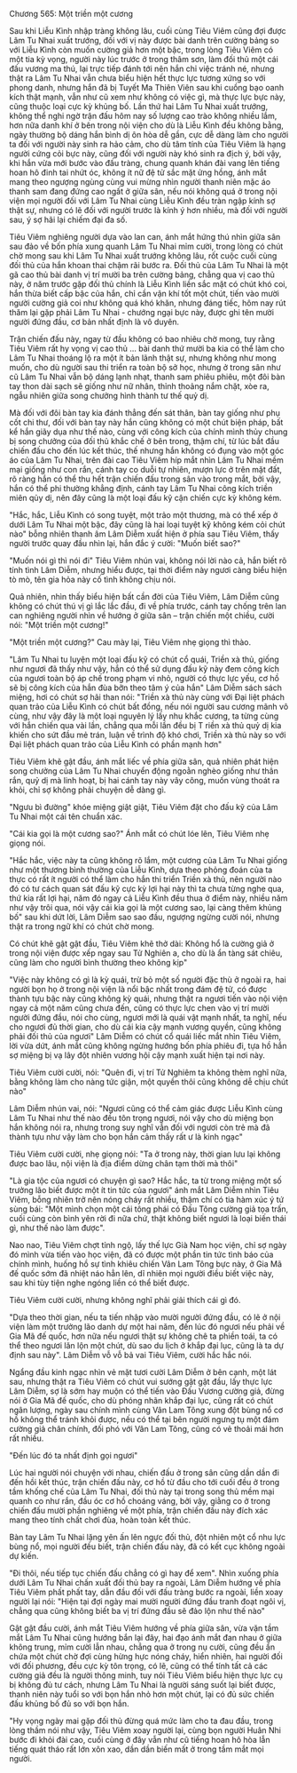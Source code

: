 




Chương 565: Một triền một cương


Sau khi Liễu Kình nhập tràng không lâu, cuối cùng Tiêu Viêm cũng đợi được Lâm Tu Nhai xuất trướng, đối với vị này được bài danh trên cường bảng so với Liễu Kình còn muốn cường giả hơn một bậc, trong lòng Tiêu Viêm có một tia kỳ vọng, người này lúc trước ở trong thâm sơn, làm đối thủ một cái đấu vương ma thú, lại trực tiếp đánh tới nên hắn chỉ việc tránh né, nhưng thật ra Lâm Tu Nhai vẫn chưa biểu hiện hết thực lực tương xứng so với phong danh, nhưng hắn đã bị Tuyết Ma Thiên Viên sau khi cuồng bạo oanh kích thật mạnh, vẫn như cũ xem như không có việc gì, mà thực lực bực này, cũng thuộc loại cực kỳ khủng bố. Lần thứ hai Lâm Tu Nhai xuất trướng, không thể nghi ngờ trận đấu hôm nay số lượng cao trào không nhiều lắm, hơn nữa danh khí ở bên trong nội viện cho dù là Liễu Kình đều không bằng, ngày thường bộ dáng hắn bình dị ôn hòa dễ gần, cực dễ dàng làm cho người ta đối với người này sinh ra hảo cảm, cho dù tâm tính của Tiêu Viêm là hạng người cứng cỏi bực này, cũng đối với người này khó sinh ra địch ý, bởi vậy, khi hắn vừa mới bước vào đấu tràng, chung quanh khán đài vang lên tiếng hoan hô đinh tai nhứt óc, không ít nữ đệ tử sắc mặt ửng hồng, ánh mắt mang theo ngượng ngùng cùng vui mừng nhìn người thanh niên mặc áo thanh sam đang đứng cao ngất ở giữa sân, nếu nói không quá ở trong nội viện mọi người đối với Lâm Tu Nhai cùng Liễu Kình đều tràn ngập kính sợ thật sự, nhưng có lẽ đối với người trước là kính ý hơn nhiều, mà đối với người sau, ý sợ hãi lại chiếm đại đa số.

Tiêu Viêm nghiêng người dựa vào lan can, ánh mắt hứng thú nhìn giữa sân sau đảo về bốn phía xung quanh Lâm Tu Nhai mỉm cười, trong lòng có chút chờ mong sau khi Lâm Tu Nhai xuất trướng không lâu, rốt cuộc cuối cùng đối thủ của hắn khoan thai chậm rãi bước ra. Đối thủ của Lâm Tu Nhai là một gã cao thủ bài danh vị trí mười ba trên cường bảng, chẳng qua vị cao thủ này, ở năm trước gặp đối thủ chính là Liễu Kình liền sắc mặt có chút khó coi, hắn thừa biết cấp bậc của hắn, chỉ cần vận khí tốt một chút, tiến vào mười người cường giả coi như không quá khó khăn, nhưng đáng tiếc, hôm nay rút thăm lại gặp phải Lâm Tu Nhai - chướng ngại bực này, được ghi tên mười người đứng đầu, cơ bản nhất định là vô duyên.

Trận chiến đấu này, ngay từ đầu không có bao nhiêu chờ mong, tuy rằng Tiêu Viêm rất hy vọng vị cao thủ … bài danh thứ mười ba kia có thể làm cho Lâm Tu Nhai thoáng lộ ra một ít bản lãnh thật sự, nhưng không như mong muốn, cho dù người sau thi triển ra toàn bộ sở học, nhưng ở trong sân như cũ Lâm Tu Nhai vẫn bộ dáng lạnh nhạt, thanh sam phiêu phiêu, một đôi bàn tay thon dài sạch sẽ giống như nữ nhân, thỉnh thoảng nắm chặt, xòe ra, ngẫu nhiên giữa song chưởng hình thành tư thế quỷ dị.

Mà đối với đôi bàn tay kia đánh thẳng đến sát thân, bàn tay giống như phụ cốt chi thư, đối với bàn tay này hắn cũng không có một chút biện pháp, bất kể hắn giãy dụa như thế nào, cùng với công kích của chính mình thủy chung bị song chưởng của đối thủ khắc chế ở bên trong, thậm chí, từ lúc bắt đầu chiến đấu cho đến lúc kết thúc, thế nhưng hắn không có đụng vào một góc áo của Lâm Tu Nhai, trên đài cao Tiêu Viêm híp mắt nhìn Lâm Tu Nhai mềm mại giống như con rắn, cánh tay co duỗi tự nhiên, mượn lực ở trên mặt đất, rõ ràng hắn có thể thu hết trận chiến đấu trong sân vào trong mắt, bởi vậy, hắn có thể phi thường khẳng định, cánh tay Lâm Tu Nhai công kích triền miên qủy dị, nên đây cũng là một loại đấu kỹ cận chiến cực kỳ không kém.

"Hắc, hắc, Liễu Kình có song tuyệt, một trảo một thương, mà có thể xếp ở dưới Lâm Tu Nhai một bậc, đây cũng là hai loại tuyệt kỹ không kém cỏi chút nào" bỗng nhiên thanh âm Lâm Diễm xuất hiện ở phía sau Tiêu Viêm, thấy người trước quay đầu nhìn lại, hắn đắc ý cười: "Muốn biết sao?"

"Muốn nói gì thì nói đi" Tiêu Viêm nhún vai, không nói lời nào cả, hắn biết rõ tính tình Lâm Diễm, nhưng hiểu được, tại thời điểm này ngươi càng biểu hiện tò mò, tên gia hỏa này cố tình không chịu nói.

Quả nhiên, nhìn thấy biểu hiện bất cần đời của Tiêu Viêm, Lâm Diễm cũng không có chút thú vị gì lắc lắc đầu, đi về phía trước, cánh tay chống trên lan can nghiêng người nhìn về hướng ở giữa sân – trận chiến một chiều, cười nói: "Một triền một cương!"

"Một triền một cương?" Cau mày lại, Tiêu Viêm nhẹ giọng thì thào.

"Lâm Tu Nhai tu luyện một loại đấu kỹ có chút cổ quái, Triền xà thủ, giống như ngươi đã thấy như vậy, hắn có thể sử dụng đấu kỹ này đem công kích của ngươi toàn bộ áp chế trong phạm vi nhỏ, người có thực lực yếu, cơ hồ sẽ bị công kích của hắn đùa bỡn theo tâm ý của hắn" Lâm Diễm sách sách miệng, hơi có chút sợ hãi than nói: "Triền xà thủ này cùng với Đại liệt phách quan trảo của Liễu Kình có chút bất đồng, nếu nói người sau cương mãnh vô cùng, như vậy đây là một loại nguyên lý lấy nhu khắc cương, ta từng cùng với hắn chiến qua vài lần, chẳng qua mỗi lần đều bị T riền xà thủ quỷ dị kia khiến cho sứt đầu mẻ trán, luận về trình độ khó chơi, Triền xà thủ này so với Đại liệt phách quan trảo của Liễu Kình có phần mạnh hơn"

Tiêu Viêm khẽ gật đầu, ánh mắt liếc về phía giữa sân, quả nhiên phát hiện song chưởng của Lâm Tu Nhai chuyển động ngoằn nghèo giống như thân rắn, quỷ dị mà linh hoạt, bị hai cánh tay này vây công, muốn vùng thoát ra khỏi, chỉ sợ không phải chuyện dễ dàng gì.

"Ngưu bì đường" khóe miệng giật giật, Tiêu Viêm đặt cho đấu kỹ của Lâm Tu Nhai một cái tên chuẩn xác.

"Cái kia gọi là một cương sao?" Ánh mắt có chút lóe lên, Tiêu Viêm nhẹ giọng nói.

"Hắc hắc, việc này ta cũng không rõ lắm, một cương của Lâm Tu Nhai giống như một thương bình thường của Liễu Kình, dựa theo phỏng đoán của ta thực có rất ít người có thể làm cho hắn thi triển Triền xà thủ, nên người nào đó có tư cách quan sát đấu kỹ cực kỳ lợi hại này thì ta chưa từng nghe qua, thứ kia rất lợi hại, năm đó ngay cả Liễu Kình đều thua ở điểm này, nhiều năm như vậy trôi qua, nói vậy cái kia gọi là một cương sao, lại càng thêm khủng bố" sau khi dứt lời, Lâm Diễm sao sao đầu, ngượng ngừng cười nói, nhưng thật ra trong ngữ khí có chút chờ mong.

Có chút khẽ gật gật đầu, Tiêu Viêm khẽ thở dài: Không hổ là cường giả ở trong nội viện được xếp ngay sau Tử Nghiên a, cho dù là ẩn tàng sát chiêu, cũng làm cho người bình thường theo không kịp"

"Việc này không có gì là kỳ quái, trừ bỏ một số người đặc thù ở ngoài ra, hai người bọn họ ở trong nội viện là nổi bậc nhất trong đám đệ tử, có được thành tựu bậc này cũng không kỳ quái, nhưng thật ra ngươi tiến vào nội viện ngay cả một năm cũng chưa đến, cũng có thực lực chen vào vị trí mười người đứng đầu, nói cho cùng, ngươi mới là quái vật mạnh nhất, ta nghĩ, nếu cho ngươi đủ thời gian, cho dù cái kia cậy mạnh vương quyền, cũng không phải đối thủ của ngươi" Lâm Diễm có chút cổ quái liếc mắt nhìn Tiêu Viêm, lời vừa dứt, ánh mắt cũng không ngừng hướng bốn phía phiêu đi, tựa hồ hắn sợ miệng bị vạ lây đột nhiên vương hội cậy mạnh xuất hiện tại nơi này.

Tiêu Viêm cười cười, nói: "Quên đi, vị trí Tử Nghiêm ta không thèm nghĩ nữa, bằng không làm cho nàng tức giận, một quyền thôi cũng không dễ chịu chút nào"

Lâm Diễm nhún vai, nói: "Ngươi cũng có thể cảm giác được Liễu Kình cùng Lâm Tu Nhai như thế nào đều tôn trọng ngươi, nói vậy cho dù miệng bọn hắn không nói ra, nhưng trong suy nghĩ vẫn đối với ngươi còn trẻ mà đã thành tựu như vậy làm cho bọn hắn cảm thấy rất ư là kinh ngạc"

Tiêu Viêm cười cười, nhẹ giọng nói: "Ta ở trong này, thời gian lưu lại không được bao lâu, nội viện là địa điểm dừng chân tạm thời mà thôi"

"Là gia tộc của ngươi có chuyện gì sao? Hắc hắc, ta từ trong miệng một số trưởng lão biết được một ít tin tức của ngươi" ánh mắt Lâm Diễm nhìn Tiêu Viêm, bỗng nhiên trở nên nóng cháy rất nhiều, thậm chí có tia hàm xúc ý tứ sùng bái: "Một mình chọn một cái tông phái có Đấu Tông cường giả tọa trấn, cuối cùng còn bình yên rời đi nữa chứ, thật không biết ngươi là loại biến thái gì, như thế nào làm được".

Nao nao, Tiêu Viêm chợt tỉnh ngộ, lấy thế lực Già Nam học viện, chỉ sợ ngày đó mình vừa tiến vào học viện, đã có được một phần tin tức tình báo của chính mình, huống hồ sự tình khiêu chiến Vân Lam Tông bực này, ở Gia Mã đế quốc sớm đã nhiệt náo hẳn lên, dĩ nhiên mọi người điều biết việc này, sau khi tùy tiện nghe ngóng liền có thể biết được.

Tiêu Viêm cười cười, nhưng không nghĩ phải giải thích cái gì đó.

"Dựa theo thời gian, nếu ta tiến nhập vào mười người đứng đầu, có lẽ ở nội viện làm một trưởng lão danh dự một hai năm, đến lúc đó ngươi nếu phải về Gia Mã đế quốc, hơn nữa nếu ngươi thật sự không chê ta phiền toái, ta có thể theo ngươi lăn lộn một chút, dù sao du lịch ở khắp đại lục, cũng là ta dự định sau này". Lâm Diễm vỗ vỗ bả vai Tiêu Viêm, cười hắc hắc nói.

Ngẩng đầu kinh ngạc nhìn vẻ mặt tươi cười Lâm Diễm ở bên cạnh, một lát sau, nhưng thật ra Tiêu Viêm có chút vui sướng gật gật đầu, lấy thực lực Lâm Diễm, sợ là sớm hay muộn có thể tiến vào Đấu Vương cường giả, đừng nói ở Gia Mã đế quốc, cho dù phóng nhãn khắp đại lục, cũng rất có chút ngân lượng, ngày sau chính mình cùng Vân Lam Tông xung đột bùng nổ cơ hồ không thể tránh khỏi được, nếu có thể tại bên người ngưng tụ một đám cường giả chân chính, đối phó với Vân Lam Tông, cũng có vẻ thoải mái hơn rất nhiều.

"Đến lúc đó ta nhất định gọi ngươi"

Lúc hai người nói chuyện với nhau, chiến đấu ở trong sân cũng dần dần đi đến hồi kết thúc, trận chiến đấu này, cơ hồ từ đầu cho tới cuối đều ở trong tầm khống chế của Lâm Tu Nhai, đối thủ này tại trong song thủ mềm mại quanh co như rắn, đầu óc cơ hồ choáng váng, bởi vậy, giằng co ở trong chiến đấu mười phần nghiêng về một phía, trận chiến đấu này đích xác mang theo tính chất chơi đùa, hoàn toàn kết thúc.

Bàn tay Lâm Tu Nhai lặng yên ấn lên ngực đối thủ, đột nhiên một cổ nhu lực bùng nổ, mọi người đều biết, trận chiến đấu này, đã có kết cục không ngoài dự kiến.

"Đi thôi, nếu tiếp tục chiến đấu chẳng có gì hay để xem". Nhìn xuống phía dưới Lâm Tu Nhai chấn xuất đối thủ bay ra ngoài, Lâm Diễm hướng về phía Tiêu Viêm phất phất tay, dẫn đầu đối với đấu tràng bước ra ngoài, liền xoay người lại nói: "Hiện tại đợi ngày mai mười người đứng đầu tranh đoạt ngôi vị, chẳng qua cũng không biết ba vị trí đứng đầu sẽ đảo lộn như thế nào"

Gật gật đầu cười, ánh mắt Tiêu Viêm hướng về phía giữa sân, vừa vặn tầm mắt Lâm Tu Nhai cũng hướng bắn lại đây, hai đạo ánh mắt đan nhau ở giữa không trung, mỉm cười lẫn nhau, chẳng qua ở trong nụ cười, cũng đều ẩn chứa một chút chờ đợi cùng hừng hực nóng cháy, hiển nhiên, hai người đối với đối phương, đều cực kỳ tôn trọng, có lẽ, cũng có thể tính tất cả các cường giả đều là người thông minh, tuy nói Tiêu Viêm biểu hiện thực lực cụ bị không đủ tư cách, nhưng Lâm Tu Nhai là người sáng suốt lại biết được, thanh niên này tuổi so với bọn hắn nhỏ hơn một chút, lại có đủ sức chiến đấu khủng bố đủ so với bọn hắn.

"Hy vọng ngày mai gặp đối thủ đừng quá mức làm cho ta đau đầu, trong lòng thầm nói như vậy, Tiêu Viêm xoay người lại, cùng bọn người Huân Nhi bước đi khỏi đài cao, cuối cùng ở đây vẫn như cũ tiếng hoan hô hòa lẫn tiếng quát tháo rất lớn xôn xao, dần dần biến mất ở trong tầm mắt mọi người.





